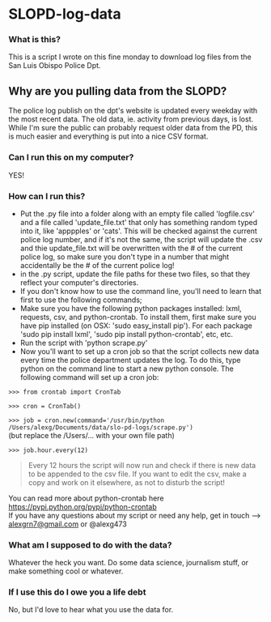 # SLOPD-log-data

### What is this?
This is a script I wrote on this fine monday to download log files from the San Luis Obispo Police Dpt.

## Why are you pulling data from the SLOPD?
The police log publish on the dpt's website is updated every weekday with the most recent data. The old data, ie. activity from previous days, is lost. While I'm sure the public can probably request older data from the PD, this is much easier and everything is put into a nice CSV format.

### Can I run this on my computer?
YES!

### How can I run this?
- Put the .py file into a folder along with an empty file called 'logfile.csv' and a file called 'update_file.txt' that only has something random typed into it, like 'apppples' or 'cats'. This will be checked against the current police log number, and if it's not the same, the script will update the .csv and thie update_file.txt will be overwritten with the # of the current police log, so make sure you don't type in a number that might accidentally be the # of the current police log!
- in the .py script, update the file paths for these two files, so that they reflect your computer's directories.
- If you don't know how to use the command line, you'll need to learn that first to use the following commands;
- Make sure you have the following python packages installed: lxml, requests, csv, and python-crontab. To install them, first make sure you have pip installed (on OSX: 'sudo easy_install pip'). For each package 'sudo pip install lxml', 'sudo pip install python-crontab', etc, etc.
- Run the script with 'python scrape.py'
- Now you'll want to set up a cron job so that the script collects new data every time the police department updates the log. To do this, type python on the command line to start a new python console. The following command will set up a cron job: 

```>>> from crontab import CronTab```

```>>> cron = CronTab()``` 

```>>> job = cron.new(command='/usr/bin/python /Users/alexg/Documents/data/slo-pd-logs/scrape.py')```  
(but replace the /Users/... with your own file path) 

```>>> job.hour.every(12)```  

> Every 12 hours the script will now run and check if there is new data to be appended to the csv file. If you want to edit the csv, make a copy and work on it elsewhere, as not to disturb the script!  

You can read more about python-crontab here https://pypi.python.org/pypi/python-crontab  
If you have any questions about my script or need any help, get in touch --> alexgrn7@gmail.com or @alexg473

### What am I supposed to do with the data?
Whatever the heck you want. Do some data science, journalism stuff, or make something cool or whatever.

### If I use this do I owe you a life debt
No, but I'd love to hear what you use the data for.
